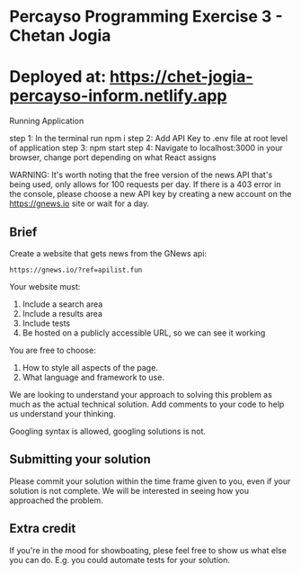 
# Percayso Programming Exercise 3 - Chetan Jogia
# Deployed at: https://chet-jogia-percayso-inform.netlify.app

Running Application

step 1: In the terminal run npm i step 2: Add API Key to .env file at root level of application step 3: npm start step 4: Navigate to localhost:3000 in your browser, change port depending on what React assigns

WARNING: It's worth noting that the free version of the news API that's being used, only allows for 100 requests per day. If there is a 403 error in the console, please choose a new API key by creating a new account on the https://gnews.io site or wait for a day.

## Brief

Create a website that gets news from the GNews api:

    https://gnews.io/?ref=apilist.fun
    
Your website must:    
      
  1) Include a search area
  2) Include a results area
  3) Include tests
  4) Be hosted on a publicly accessible URL, so we can see it working

You are free to choose:

  1) How to style all aspects of the page.
  2) What language and framework to use.

We are looking to understand your approach to solving this problem as much as the actual technical solution. Add comments to your code to help us understand your thinking. 

Googling syntax is allowed, googling solutions is not.

## Submitting your solution

Please commit your solution within the time frame given to you, even if your solution is not complete. We will be interested in seeing how you approached the problem.

## Extra credit

If you're in the mood for showboating, plese feel free to show us what else you can do. E.g. you could automate tests for your solution.
